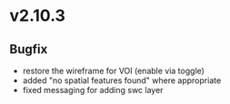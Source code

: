 # v2.10.3

## Bugfix

- restore the wireframe for VOI (enable via toggle)
- added "no spatial features found" where appropriate
- fixed messaging for adding swc layer
